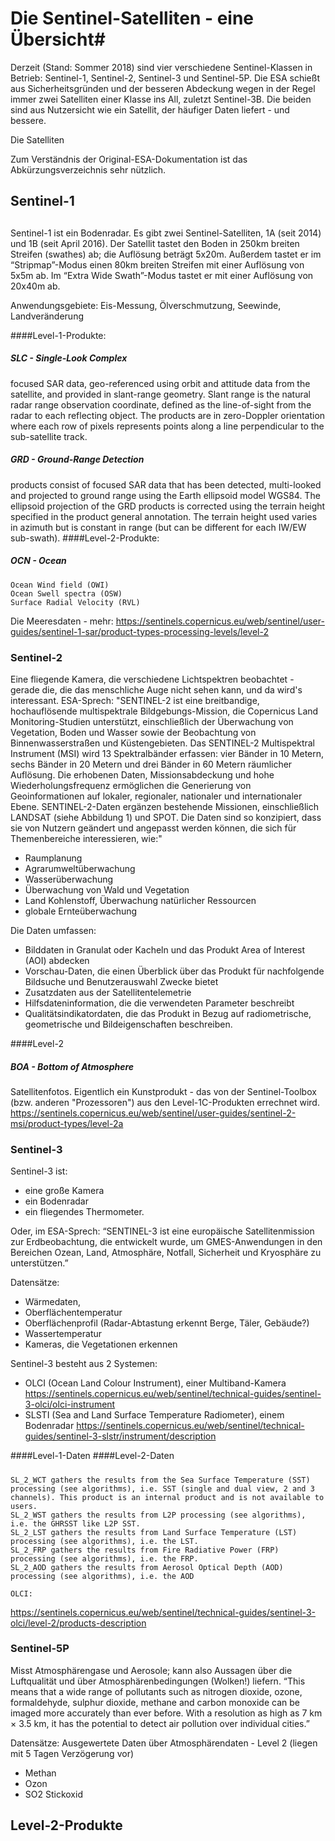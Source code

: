 # Die Sentinel-Satelliten - eine Übersicht#

Derzeit (Stand: Sommer 2018) sind vier verschiedene Sentinel-Klassen in Betrieb: Sentinel-1, Sentinel-2, Sentinel-3 
und Sentinel-5P. Die ESA schießt aus Sicherheitsgründen und der besseren Abdeckung wegen in der Regel immer zwei
Satelliten einer Klasse ins All, zuletzt Sentinel-3B. Die beiden sind aus Nutzersicht wie ein Satellit, der häufiger
Daten liefert - und bessere. 

Die Satelliten 

Zum Verständnis der Original-ESA-Dokumentation ist das Abkürzungsverzeichnis sehr nützlich.

## Sentinel-1

##

Sentinel-1 ist ein Bodenradar. 
Es gibt zwei Sentinel-Satelliten, 1A (seit 2014) und 1B (seit April 2016). 
Der Satellit tastet den Boden in 250km breiten Streifen (swathes) ab; 
die Auflösung beträgt 5x20m. Außerdem tastet er im “Stripmap”-Modus einen 80km breiten 
Streifen mit einer Auflösung von 5x5m ab. Im “Extra Wide Swath”-Modus tastet er mit einer Auflösung von 20x40m ab. 

Anwendungsgebiete: Eis-Messung, Ölverschmutzung, Seewinde, Landveränderung

####Level-1-Produkte: 
##### SLC - Single-Look Complex
focused SAR data, geo-referenced using orbit and attitude data from the satellite, and provided in slant-range geometry. Slant range is the natural radar range observation coordinate, defined as the line-of-sight from the radar to each reflecting object. The products are in zero-Doppler orientation where each row of pixels represents points along a line perpendicular to the sub-satellite track.
##### GRD - Ground-Range Detection
products consist of focused SAR data that has been detected, multi-looked and projected to ground range using the Earth ellipsoid model WGS84. The ellipsoid projection of the GRD products is corrected using the terrain height specified in the product general annotation. The terrain height used varies in azimuth but is constant in range (but can be different for each IW/EW sub-swath).
####Level-2-Produkte:
##### OCN - Ocean
    Ocean Wind field (OWI)
    Ocean Swell spectra (OSW)
    Surface Radial Velocity (RVL)
Die Meeresdaten - mehr: https://sentinels.copernicus.eu/web/sentinel/user-guides/sentinel-1-sar/product-types-processing-levels/level-2

### Sentinel-2
Eine fliegende Kamera, die verschiedene Lichtspektren beobachtet - gerade die, die das menschliche Auge nicht sehen kann, und da
wird's interessant. ESA-Sprech: 
"SENTINEL-2 ist eine breitbandige, hochauflösende multispektrale Bildgebungs-Mission, die Copernicus Land Monitoring-Studien unterstützt, einschließlich der Überwachung von Vegetation, Boden und Wasser sowie der Beobachtung von Binnenwasserstraßen und Küstengebieten.
Das SENTINEL-2 Multispektral Instrument (MSI) wird 13 Spektralbänder erfassen: vier Bänder in 10 Metern, sechs Bänder in 20 Metern und drei Bänder in 60 Metern räumlicher Auflösung.
Die erhobenen Daten, Missionsabdeckung und hohe Wiederholungsfrequenz ermöglichen die Generierung von Geoinformationen auf lokaler, regionaler, nationaler und internationaler Ebene.
SENTINEL-2-Daten ergänzen bestehende Missionen, einschließlich LANDSAT (siehe Abbildung 1) und SPOT. Die Daten sind so konzipiert, dass sie von Nutzern geändert und angepasst werden können, die sich für Themenbereiche interessieren, wie:"
- Raumplanung
- Agrarumweltüberwachung
- Wasserüberwachung
- Überwachung von Wald und Vegetation
- Land Kohlenstoff, Überwachung natürlicher Ressourcen
- globale Ernteüberwachung

Die Daten umfassen:
- Bilddaten in Granulat oder Kacheln und das Produkt Area of ​​Interest (AOI) abdecken
- Vorschau-Daten, die einen Überblick über das Produkt für nachfolgende Bildsuche und Benutzerauswahl Zwecke bietet
- Zusatzdaten aus der Satellitentelemetrie
- Hilfsdateninformation, die die verwendeten Parameter beschreibt
- Qualitätsindikatordaten, die das Produkt in Bezug auf radiometrische, geometrische und Bildeigenschaften beschreiben.

####Level-2
##### BOA - Bottom of Atmosphere
Satellitenfotos. Eigentlich ein Kunstprodukt - das von der Sentinel-Toolbox (bzw. anderen "Prozessoren") aus den Level-1C-Produkten errechnet wird. https://sentinels.copernicus.eu/web/sentinel/user-guides/sentinel-2-msi/product-types/level-2a

### Sentinel-3

Sentinel-3 ist: 
- eine große Kamera
- ein Bodenradar
- ein fliegendes Thermometer. 

Oder, im ESA-Sprech: “SENTINEL-3 ist eine europäische Satellitenmission zur Erdbeobachtung, 
die entwickelt wurde, um GMES-Anwendungen in den Bereichen Ozean, Land, Atmosphäre, Notfall, Sicherheit und Kryosphäre zu unterstützen.”

Datensätze: 
- Wärmedaten, 
- Oberflächentemperatur
- Oberflächenprofil (Radar-Abtastung erkennt Berge, Täler, Gebäude?)
- Wassertemperatur
- Kameras, die Vegetationen erkennen

Sentinel-3 besteht aus 2 Systemen: 
- OLCI (Ocean Land Colour Instrument), einer Multiband-Kamera https://sentinels.copernicus.eu/web/sentinel/technical-guides/sentinel-3-olci/olci-instrument
- SLSTI (Sea and Land Surface Temperature Radiometer), einem Bodenradar https://sentinels.copernicus.eu/web/sentinel/technical-guides/sentinel-3-slstr/instrument/description

####Level-1-Daten
####Level-2-Daten
##### 
#####
#####
#####

    SL_2_WCT gathers the results from the Sea Surface Temperature (SST) processing (see algorithms), i.e. SST (single and dual view, 2 and 3 channels). This product is an internal product and is not available to users.
    SL_2_WST gathers the results from L2P processing (see algorithms), i.e. the GHRSST like L2P SST.
    SL_2_LST gathers the results from Land Surface Temperature (LST) processing (see algorithms), i.e. the LST.
    SL_2_FRP gathers the results from Fire Radiative Power (FRP) processing (see algorithms), i.e. the FRP.
    SL_2_AOD gathers the results from Aerosol Optical Depth (AOD) processing (see algorithms), i.e. the AOD
    
    OLCI:
https://sentinels.copernicus.eu/web/sentinel/technical-guides/sentinel-3-olci/level-2/products-description

### Sentinel-5P
Misst Atmosphärengase und Aerosole; kann also Aussagen über die Luftqualität und über Atmosphärenbedingungen 
(Wolken!) liefern. “This means that a wide range of pollutants such as nitrogen dioxide, ozone, formaldehyde,
sulphur dioxide, methane and carbon monoxide can be imaged more accurately than ever before.
With a resolution as high as 7 km × 3.5 km, it has the potential to detect air pollution over individual cities.”

Datensätze:
Ausgewertete Daten über Atmosphärendaten - Level 2 (liegen mit 5 Tagen Verzögerung vor) 
- Methan
- Ozon
- SO2 Stickoxid

## Level-2-Produkte
